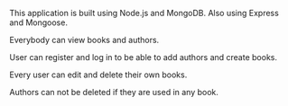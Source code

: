This application is built using Node.js and MongoDB. Also using Express and Mongoose.

Everybody can view books and authors.

User can register and log in to be able to add authors and create books.

Every user can edit and delete their own books.

Authors can not be deleted if they are used in any book.
